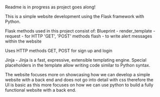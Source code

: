 Readme is in progress as project goes along!

This is a simple website development using the Flask framework with Python. 

Flask methods used in this project consist of:
    Blueprint -
    render_template - 
    request - for HTTP 'GET', 'POST' methods
    flash - to write alert messages within the website

Uses HTTP methods
GET, POST for sign up and login

Jinja - Jinja is a fast, expressive, 
extensible templating engine. Special 
placeholders in the template allow writing 
code similar to Python syntax.


The website focuses more on showcasing how we can develop a simple website with a back end and does not go into detail with css therefore the UI is basic as this more focuses on how we can use python to build a fully functional website with a back end.